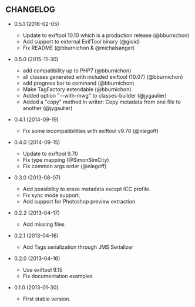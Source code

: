 CHANGELOG
---------
* 0.5.1 (2016-02-05)

  * Update to exiftool 10.10 which is a production release (@bburnichon)
  * Add support to external ExifTool binary (@gioid)
  * Fix README (@bburnichon & @michalsanger)

* 0.5.0 (2015-11-30)

  * add compatibility up to PHP7 (@bburnichon)
  * all classes generated with included exiftool (10.07) (@bburnichon)
  * add progress bar to command (@bburnichon)
  * Make TagFactory extendable (@bburnichon)
  * Added option "--with-mwg" to classes-builder (@jygaulier)
  * Added a "copy" method in writer: Copy metadata from one file to another (@jygaulier)

* 0.4.1 (2014-09-19)

  * Fix some incompatibilities with exiftool v9.70 (@nlegoff)

* 0.4.0 (2014-09-15)

  * Update to exiftool 9.70
  * Fix type mapping (@SimonSimCity)
  * Fix common args order (@nlegoff)

* 0.3.0 (2013-08-07)

  * Add possibility to erase metadata except ICC profile.
  * Fix sync mode support.
  * Add support for Photoshop preview extraction.

* 0.2.2 (2013-04-17)

  * Add missing files

* 0.2.1 (2013-04-16)

  * Add Tags serialization through JMS Serializer

* 0.2.0 (2013-04-16)

  * Use exiftool 9.15
  * Fix documentation examples

* 0.1.0 (2013-01-30)

  * First stable version.
